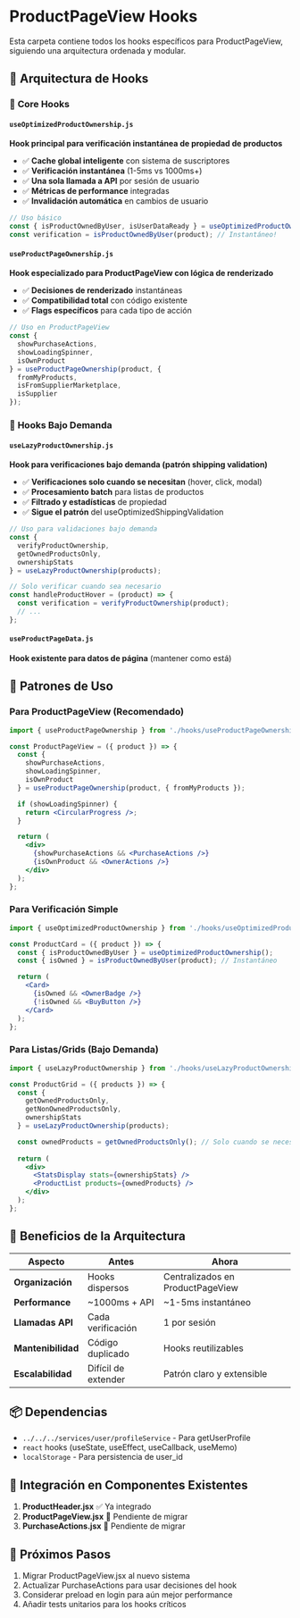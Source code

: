 # ProductPageView Hooks

Esta carpeta contiene todos los hooks específicos para ProductPageView, siguiendo una arquitectura ordenada y modular.

## 📁 Arquitectura de Hooks

### 🎯 **Core Hooks**

#### `useOptimizedProductOwnership.js`
**Hook principal para verificación instantánea de propiedad de productos**

- ✅ **Cache global inteligente** con sistema de suscriptores
- ✅ **Verificación instantánea** (1-5ms vs 1000ms+) 
- ✅ **Una sola llamada a API** por sesión de usuario
- ✅ **Métricas de performance** integradas
- ✅ **Invalidación automática** en cambios de usuario

```jsx
// Uso básico
const { isProductOwnedByUser, isUserDataReady } = useOptimizedProductOwnership();
const verification = isProductOwnedByUser(product); // Instantáneo!
```

#### `useProductPageOwnership.js`
**Hook especializado para ProductPageView con lógica de renderizado**

- ✅ **Decisiones de renderizado** instantáneas
- ✅ **Compatibilidad total** con código existente
- ✅ **Flags específicos** para cada tipo de acción

```jsx
// Uso en ProductPageView
const { 
  showPurchaseActions, 
  showLoadingSpinner, 
  isOwnProduct 
} = useProductPageOwnership(product, {
  fromMyProducts,
  isFromSupplierMarketplace,
  isSupplier
});
```

### 🔄 **Hooks Bajo Demanda**

#### `useLazyProductOwnership.js`
**Hook para verificaciones bajo demanda (patrón shipping validation)**

- ✅ **Verificaciones solo cuando se necesitan** (hover, click, modal)
- ✅ **Procesamiento batch** para listas de productos  
- ✅ **Filtrado y estadísticas** de propiedad
- ✅ **Sigue el patrón** del useOptimizedShippingValidation

```jsx
// Uso para validaciones bajo demanda
const { 
  verifyProductOwnership,
  getOwnedProductsOnly,
  ownershipStats 
} = useLazyProductOwnership(products);

// Solo verificar cuando sea necesario
const handleProductHover = (product) => {
  const verification = verifyProductOwnership(product);
  // ...
};
```

#### `useProductPageData.js`
**Hook existente para datos de página** (mantener como está)

## 🎯 **Patrones de Uso**

### Para ProductPageView (Recomendado)
```jsx
import { useProductPageOwnership } from './hooks/useProductPageOwnership';

const ProductPageView = ({ product }) => {
  const { 
    showPurchaseActions, 
    showLoadingSpinner,
    isOwnProduct 
  } = useProductPageOwnership(product, { fromMyProducts });

  if (showLoadingSpinner) {
    return <CircularProgress />;
  }

  return (
    <div>
      {showPurchaseActions && <PurchaseActions />}
      {isOwnProduct && <OwnerActions />}
    </div>
  );
};
```

### Para Verificación Simple
```jsx
import { useOptimizedProductOwnership } from './hooks/useOptimizedProductOwnership';

const ProductCard = ({ product }) => {
  const { isProductOwnedByUser } = useOptimizedProductOwnership();
  const { isOwned } = isProductOwnedByUser(product); // Instantáneo

  return (
    <Card>
      {isOwned && <OwnerBadge />}
      {!isOwned && <BuyButton />}
    </Card>
  );
};
```

### Para Listas/Grids (Bajo Demanda)
```jsx
import { useLazyProductOwnership } from './hooks/useLazyProductOwnership';

const ProductGrid = ({ products }) => {
  const { 
    getOwnedProductsOnly,
    getNonOwnedProductsOnly,
    ownershipStats 
  } = useLazyProductOwnership(products);

  const ownedProducts = getOwnedProductsOnly(); // Solo cuando se necesite
  
  return (
    <div>
      <StatsDisplay stats={ownershipStats} />
      <ProductList products={ownedProducts} />
    </div>
  );
};
```

## 🚀 **Beneficios de la Arquitectura**

| Aspecto | Antes | Ahora |
|---------|-------|-------|
| **Organización** | Hooks dispersos | Centralizados en ProductPageView |
| **Performance** | ~1000ms + API | ~1-5ms instantáneo |
| **Llamadas API** | Cada verificación | 1 por sesión |
| **Mantenibilidad** | Código duplicado | Hooks reutilizables |
| **Escalabilidad** | Difícil de extender | Patrón claro y extensible |

## 📦 **Dependencias**

- `../../../services/user/profileService` - Para getUserProfile
- `react` hooks (useState, useEffect, useCallback, useMemo)
- `localStorage` - Para persistencia de user_id

## 🔧 **Integración en Componentes Existentes**

1. **ProductHeader.jsx** ✅ Ya integrado
2. **ProductPageView.jsx** 🔄 Pendiente de migrar
3. **PurchaseActions.jsx** 🔄 Pendiente de migrar

## 🎯 **Próximos Pasos**

1. Migrar ProductPageView.jsx al nuevo sistema
2. Actualizar PurchaseActions para usar decisiones del hook
3. Considerar preload en login para aún mejor performance
4. Añadir tests unitarios para los hooks críticos
